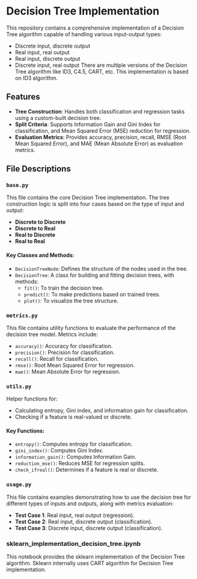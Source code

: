 # Decision Tree Implementation

This repository contains a comprehensive implementation of a Decision Tree algorithm capable of handling various input-output types:
- Discrete input, discrete output
- Real input, real output
- Real input, discrete output
- Discrete input, real output
There are multiple versions of the Decision Tree algorithm like ID3, C4.5, CART, etc. This implementation is based on ID3 algorithm.

## Features

- **Tree Construction**: Handles both classification and regression tasks using a custom-built decision tree.
- **Split Criteria**: Supports Information Gain and Gini Index for classification, and Mean Squared Error (MSE) reduction for regression.
- **Evaluation Metrics**: Provides accuracy, precision, recall, RMSE (Root Mean Squared Error), and MAE (Mean Absolute Error) as evaluation metrics.
  
## File Descriptions

### `base.py`
This file contains the core Decision Tree implementation. The tree construction logic is split into four cases based on the type of input and output:

- **Discrete to Discrete**
- **Discrete to Real**
- **Real to Discrete**
- **Real to Real**

#### Key Classes and Methods:
- `DecisionTreeNode`: Defines the structure of the nodes used in the tree.
- `DecisionTree`: A class for building and fitting decision trees, with methods:
  - `fit()`: To train the decision tree.
  - `predict()`: To make predictions based on trained trees.
  - `plot()`: To visualize the tree structure.

### `metrics.py`
This file contains utility functions to evaluate the performance of the decision tree model. Metrics include:

- `accuracy()`: Accuracy for classification.
- `precision()`: Precision for classification.
- `recall()`: Recall for classification.
- `rmse()`: Root Mean Squared Error for regression.
- `mae()`: Mean Absolute Error for regression.

### `utils.py`
Helper functions for:
- Calculating entropy, Gini index, and information gain for classification.
- Checking if a feature is real-valued or discrete.

#### Key Functions:
- `entropy()`: Computes entropy for classification.
- `gini_index()`: Computes Gini Index.
- `information_gain()`: Computes Information Gain.
- `reduction_mse()`: Reduces MSE for regression splits.
- `check_ifreal()`: Determines if a feature is real or discrete.

### `usage.py`
This file contains examples demonstrating how to use the decision tree for different types of inputs and outputs, along with metrics evaluation:

- **Test Case 1**: Real input, real output (regression).
- **Test Case 2**: Real input, discrete output (classification).
- **Test Case 3**: Discrete input, discrete output (classification).

### sklearn_implementation_decision_tree.ipynb
This notebook provides the sklearn implementation of the Decision Tree algorithm. Sklearn internally uses CART algorithm for Decision Tree implementation.

